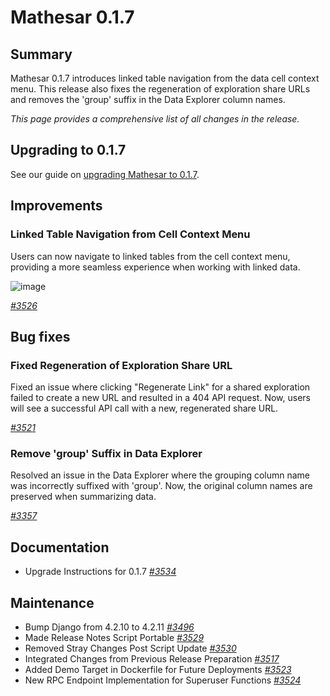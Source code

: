 # Mathesar 0.1.7

## Summary

Mathesar 0.1.7 introduces linked table navigation from the data cell context menu. This release also fixes the regeneration of exploration share URLs and removes the 'group' suffix in the Data Explorer column names.

_This page provides a comprehensive list of all changes in the release._

## Upgrading to 0.1.7

See our guide on [upgrading Mathesar to 0.1.7](../administration/upgrade/0.1.7.md).

## Improvements

### Linked Table Navigation from Cell Context Menu

Users can now navigate to linked tables from the cell context menu, providing a more seamless experience when working with linked data.

![image](https://github.com/mathesar-foundation/mathesar/assets/845767/3015b1e8-7038-41b3-a9ec-59a4d55780d0)

_[#3526](https://github.com/mathesar-foundation/mathesar/pull/3526 " Navigate to linked table via cell context menu ")_

## Bug fixes

### Fixed Regeneration of Exploration Share URL

Fixed an issue where clicking "Regenerate Link" for a shared exploration failed to create a new URL and resulted in a 404 API request. Now, users will see a successful API call with a new, regenerated share URL.

_[#3521](https://github.com/mathesar-foundation/mathesar/pull/3521 "Fix regeneration of exploration share URL")_

### Remove 'group' Suffix in Data Explorer

Resolved an issue in the Data Explorer where the grouping column name was incorrectly suffixed with 'group'. Now, the original column names are preserved when summarizing data.

_[#3357](https://github.com/mathesar-foundation/mathesar/pull/3357 "Removed the 'group' suffix in Data Explorer")_

## Documentation

- Upgrade Instructions for 0.1.7 _[#3534](https://github.com/mathesar-foundation/mathesar/pull/3534 "Upgrade instructions for 0.1.7")_

## Maintenance

- Bump Django from 4.2.10 to 4.2.11 _[#3496](https://github.com/mathesar-foundation/mathesar/pull/3496 "Bump django from 4.2.10 to 4.2.11")_
- Made Release Notes Script Portable _[#3529](https://github.com/mathesar-foundation/mathesar/pull/3529 "Made release notes script portable.")_
- Removed Stray Changes Post Script Update _[#3530](https://github.com/mathesar-foundation/mathesar/pull/3530 "Removed stray change left over from #3529")_
- Integrated Changes from Previous Release Preparation _[#3517](https://github.com/mathesar-foundation/mathesar/pull/3517 "Merge pull request #3494 from mathesar-foundation/0.1.6")_
- Added Demo Target in Dockerfile for Future Deployments _[#3523](https://github.com/mathesar-foundation/mathesar/pull/3523 "Add demo target to Dockerfile")_
- New RPC Endpoint Implementation for Superuser Functions _[#3524](https://github.com/mathesar-foundation/mathesar/pull/3524 "Modern rpc prototype")_

